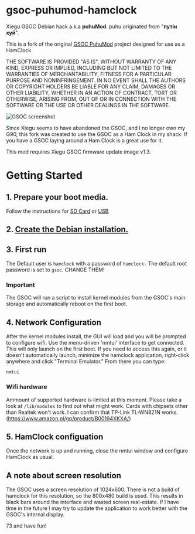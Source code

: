 # gsoc-puhumod-hamclock

Xiegu GSOC Debian hack a.k.a **puhuMod**. puhu originated from "**путін хуй**".

This is a fork of the original [GSOC PuhuMod](https://github.com/d3cker/gsoc-puhumod) project designed for use as a HamClock.

THE SOFTWARE IS PROVIDED "AS IS", WITHOUT WARRANTY OF ANY KIND, EXPRESS OR 
IMPLIED, INCLUDING BUT NOT LIMITED TO THE WARRANTIES OF MERCHANTABILITY, FITNESS
 FOR A PARTICULAR PURPOSE AND NONINFRINGEMENT. IN NO EVENT SHALL THE AUTHORS OR 
COPYRIGHT HOLDERS BE LIABLE FOR ANY CLAIM, DAMAGES OR OTHER LIABILITY, WHETHER 
IN AN ACTION OF CONTRACT, TORT OR OTHERWISE, ARISING FROM, OUT OF OR IN 
CONNECTION WITH THE SOFTWARE OR THE USE OR OTHER DEALINGS IN THE SOFTWARE.

![GSOC screenshot](images/gsoc_hamclock.jpg)

Since Xiegu seems to have abandoned the GSOC, and I no longer own my G90, this
fork was created to use the GSOC as a Ham Clock in my shack.  If you have a GSOC
laying around a Ham Clock is a great use for it.

This mod requires Xiegu GSOC firmware update image v1.3.

# Getting Started

## 1.  Prepare your boot media.  
Follow the instructions for [SD Card](sdcard_boot/README.md) or [USB](usb_boot/README.md)

## 2.  [Create the Debian installation.](debian/README.md)

## 3. First run

The Default user is `hamclock` with a password of `hamclock.`  The default root password is set to `gsoc`.  CHANGE THEM!

### Important
The GSOC will run a script to install kernel modules from the GSOC's main storage and automatically reboot on the first boot.

## 4.  Network Configuration
After the kernel modules install, the GUI will load and you will be prompted to configure wifi.  Use the menu-driven 'nmtui' interface to get connected.  This will only launch on the first boot.  If you need to access this again, or it doesn't automatically launch, minimize the hamclock application, right-click anywhere and click "Terminal Emulator."  From there you can type:

```
nmtui
```
### Wifi hardware

Ammount of supported hardware is limited at this moment. Please take a look 
at `/lib/modules` to find out what might work. Cards with chipsets other than
Realtek won't work. I can confirm that TP-Link TL-WN821N works.
(https://www.amazon.pl/gp/product/B00194XKXA/)

## 5. HamClock configuation
Once the network is up and running, close the nmtui window and configure HamClock as usual.

## A note about screen resolution
The GSOC uses a screen resolution of 1024x600.  There is not a build of hamclock for this resolution, so the 800x480 build is used.  This results in black bars around the interface and wasted screen real-estate.  If I have time in the future I may try to update the application to work better with the GSOC's internal display.

73 and have fun!
